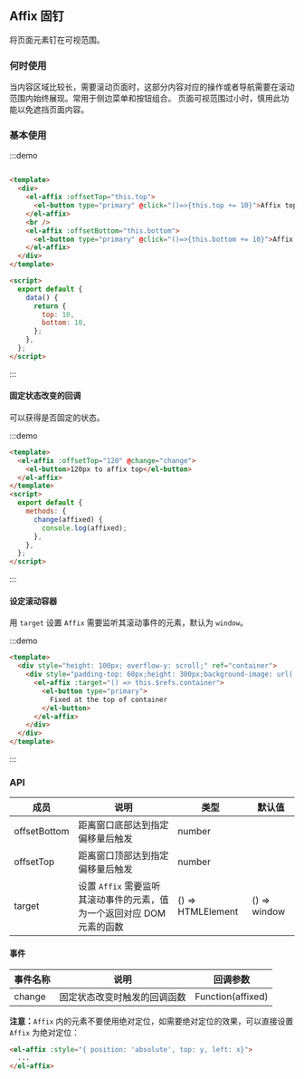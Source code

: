 ## Affix 固钉

将页面元素钉在可视范围。


### 何时使用

当内容区域比较长，需要滚动页面时，这部分内容对应的操作或者导航需要在滚动范围内始终展现。常用于侧边菜单和按钮组合。
页面可视范围过小时，慎用此功能以免遮挡页面内容。


### 基本使用

:::demo
```html

<template>
  <div>
    <el-affix :offsetTop="this.top">
      <el-button type="primary" @click="()=>{this.top += 10}">Affix top</el-button>
    </el-affix>
    <br />
    <el-affix :offsetBottom="this.bottom">
      <el-button type="primary" @click="()=>{this.bottom += 10}">Affix bottom</el-button>
    </el-affix>
  </div>
</template>

<script>
  export default {
    data() {
      return {
        top: 10,
        bottom: 10,
      };
    },
  };
</script>

```
:::

#### 固定状态改变的回调

可以获得是否固定的状态。

:::demo
```html
<template>
  <el-affix :offsetTop="120" @change="change">
    <el-button>120px to affix top</el-button>
  </el-affix>
</template>
<script>
  export default {
    methods: {
      change(affixed) {
        console.log(affixed);
      },
    },
  };
</script>
```
:::

#### 设定滚动容器

用 `target` 设置 `Affix` 需要监听其滚动事件的元素，默认为 `window`。

:::demo
```html
<template>
  <div style="height: 100px; overflow-y: scroll;" ref="container">
    <div style="padding-top: 60px;height: 300px;background-image: url('https://zos.alipayobjects.com/rmsportal/RmjwQiJorKyobvI.jpg');">
      <el-affix :target="() => this.$refs.container">
        <el-button type="primary">
          Fixed at the top of container
        </el-button>
      </el-affix>
    </div>
  </div>
</template>


```
:::

### API

| 成员 | 说明 | 类型 | 默认值 |
| --- | --- | --- | --- |
| offsetBottom | 距离窗口底部达到指定偏移量后触发 | number |  |
| offsetTop | 距离窗口顶部达到指定偏移量后触发 | number |  |
| target | 设置 `Affix` 需要监听其滚动事件的元素，值为一个返回对应 DOM 元素的函数 | () => HTMLElement | () => window |

#### 事件

| 事件名称 | 说明                         | 回调参数          |
| -------- | ---------------------------- | ----------------- |
| change   | 固定状态改变时触发的回调函数 | Function(affixed) |

**注意：**`Affix` 内的元素不要使用绝对定位，如需要绝对定位的效果，可以直接设置 `Affix` 为绝对定位：

```html
<el-affix :style="{ position: 'absolute', top: y, left: x}">
  ...
</el-affix>
```
